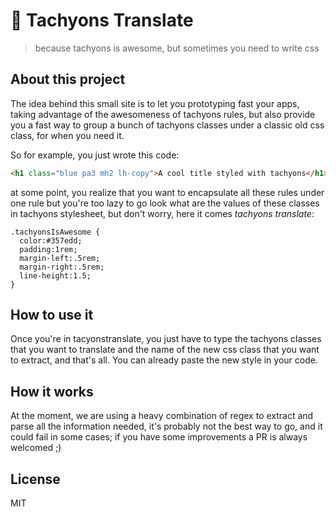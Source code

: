 #  :twisted_rightwards_arrows:  Tachyons Translate
> because tachyons is awesome, but sometimes you need to write css


## About this project

The idea behind this small site is to let you prototyping fast your apps, taking
advantage of the awesomeness of tachyons rules, but also provide you a fast way
to group a bunch of tachyons classes under a classic old css class, for when you
need it.

So for example, you just wrote this code:
```html
<h1 class="blue pa3 mh2 lh-copy">A cool title styled with tachyons</h1>
```

at some point, you realize that you want to encapsulate all these rules under
one rule but you're too lazy to go look what are the values of these classes in
tachyons stylesheet, but don't worry, here it comes *tachyons translate*:

```
.tachyonsIsAwesome { 
  color:#357edd;
  padding:1rem;
  margin-left:.5rem;
  margin-right:.5rem;
  line-height:1.5; 
}
```


## How to use it

Once you're in tacyonstranslate, you just have to type the tachyons classes that
you want to translate and the name of the new css class that you want to
extract, and that's all.
You can already paste the new style in your code.


## How it works

At the moment, we are using a heavy combination of regex to extract and parse
all the information needed, it's probably not the best way to go, and it could
fail in some cases; if you have some improvements a PR is always welcomed ;)


## License
MIT
